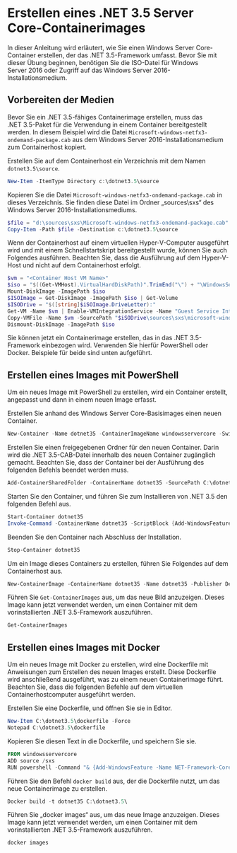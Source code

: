 



# Erstellen eines .NET 3.5 Server Core-Containerimages

In dieser Anleitung wird erläutert, wie Sie einen Windows Server Core-Container erstellen, der das .NET 3.5-Framework umfasst. Bevor Sie mit dieser Übung beginnen, benötigen Sie die ISO-Datei für Windows Server 2016 oder Zugriff auf das Windows Server 2016-Installationsmedium.

## Vorbereiten der Medien

Bevor Sie ein .NET 3.5-fähiges Containerimage erstellen, muss das .NET 3.5-Paket für die Verwendung in einem Container bereitgestellt werden. In diesem Beispiel wird die Datei `Microsoft-windows-netfx3-ondemand-package.cab` aus dem Windows Server 2016-Installationsmedium zum Containerhost kopiert.

Erstellen Sie auf dem Containerhost ein Verzeichnis mit dem Namen `dotnet3.5\source`.

```powershell
New-Item -ItemType Directory c:\dotnet3.5\source
```

Kopieren Sie die Datei `Microsoft-windows-netfx3-ondemand-package.cab` in dieses Verzeichnis. Sie finden diese Datei im Ordner „sources\sxs“ des Windows Server 2016-Installationsmediums.

```powershell
$file = "d:\sources\sxs\Microsoft-windows-netfx3-ondemand-package.cab"
Copy-Item -Path $file -Destination c:\dotnet3.5\source
```

Wenn der Containerhost auf einem virtuellen Hyper-V-Computer ausgeführt wird und mit einem Schnellstartskript bereitgestellt wurde, können Sie auch Folgendes ausführen. Beachten Sie, dass die Ausführung auf dem Hyper-V-Host und nicht auf dem Containerhost erfolgt.

```powershell
$vm = "<Container Host VM Name>"
$iso = "$((Get-VMHost).VirtualHardDiskPath)".TrimEnd("\") + "\WindowsServerTP4.iso"
Mount-DiskImage -ImagePath $iso
$ISOImage = Get-DiskImage -ImagePath $iso | Get-Volume
$ISODrive = "$([string]$iSOImage.DriveLetter):"
Get-VM -Name $vm | Enable-VMIntegrationService -Name "Guest Service Interface"
Copy-VMFile -Name $vm -SourcePath "$iSODrive\sources\sxs\microsoft-windows-netfx3-ondemand-package.cab" -DestinationPath "c:\dotnet3.5\source\microsoft-windows-netfx3-ondemand-package.cab" -FileSource Host -CreateFullPath
Dismount-DiskImage -ImagePath $iso
```

Sie können jetzt ein Containerimage erstellen, das in das .NET 3.5-Framework einbezogen wird. Verwenden Sie hierfür PowerShell oder Docker. Beispiele für beide sind unten aufgeführt.

## Erstellen eines Images mit PowerShell

Um ein neues Image mit PowerShell zu erstellen, wird ein Container erstellt, angepasst und dann in einem neuen Image erfasst.

Erstellen Sie anhand des Windows Server Core-Basisimages einen neuen Container.

```powershell
New-Container -Name dotnet35 -ContainerImageName windowsservercore -SwitchName “Virtual Switch”
```

Erstellen Sie einen freigegebenen Ordner für den neuen Container. Darin wird die .NET 3.5-CAB-Datei innerhalb des neuen Container zugänglich gemacht. Beachten Sie, dass der Container bei der Ausführung des folgenden Befehls beendet werden muss.

```powershell
Add-ContainerSharedFolder -ContainerName dotnet35 -SourcePath C:\dotnet3.5\source -DestinationPath c:\sxs
```

Starten Sie den Container, und führen Sie zum Installieren von .NET 3.5 den folgenden Befehl aus.

```powershell
Start-Container dotnet35
Invoke-Command -ContainerName dotnet35 -ScriptBlock {Add-WindowsFeature -Name NET-Framework-Core -Source c:\sxs} -RunAsAdministrator
```

Beenden Sie den Container nach Abschluss der Installation.

```powershell
Stop-Container dotnet35
```

Um ein Image dieses Containers zu erstellen, führen Sie Folgendes auf dem Containerhost aus.

```powershell
New-ContainerImage -ContainerName dotnet35 -Name dotnet35 -Publisher Demo -Version 1.0
```

Führen Sie `Get-ContainerImages` aus, um das neue Bild anzuzeigen. Dieses Image kann jetzt verwendet werden, um einen Container mit dem vorinstallierten .NET 3.5-Framework auszuführen.

```powershell
Get-ContainerImages
```

## Erstellen eines Images mit Docker

Um ein neues Image mit Docker zu erstellen, wird eine Dockerfile mit Anweisungen zum Erstellen des neuen Images erstellt. Diese Dockerfile wird anschließend ausgeführt, was zu einem neuen Containerimage führt. Beachten Sie, dass die folgenden Befehle auf dem virtuellen Containerhostcomputer ausgeführt werden.

Erstellen Sie eine Dockerfile, und öffnen Sie sie in Editor.

```powershell
New-Item C:\dotnet3.5\dockerfile -Force
Notepad C:\dotnet3.5\dockerfile
```

Kopieren Sie diesen Text in die Dockerfile, und speichern Sie sie.

```powershell
FROM windowsservercore
ADD source /sxs
RUN powershell -Command "& {Add-WindowsFeature -Name NET-Framework-Core -Source c:\sxs}"
```

Führen Sie den Befehl `docker build` aus, der die Dockerfile nutzt, um das neue Containerimage zu erstellen.

```powershell
Docker build -t dotnet35 C:\dotnet3.5\
```

Führen Sie „docker images“ aus, um das neue Image anzuzeigen. Dieses Image kann jetzt verwendet werden, um einen Container mit dem vorinstallierten .NET 3.5-Framework auszuführen.

```powershell
docker images
```




<!--HONumber=Feb16_HO4-->

